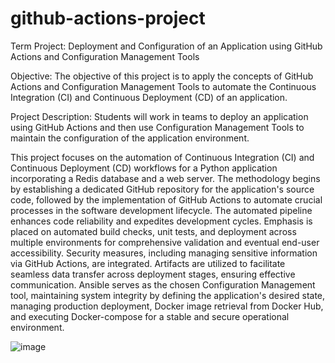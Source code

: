 # github-actions-project

Term Project: Deployment and Configuration of an Application using GitHub Actions and Configuration Management Tools

Objective: The objective of this project is to apply the concepts of GitHub Actions and Configuration Management Tools to automate the Continuous Integration (CI) and Continuous Deployment (CD) of an application.

Project Description: Students will work in teams to deploy an application using GitHub Actions and then use Configuration Management Tools to maintain the configuration of the application environment.


This project focuses on the automation of Continuous Integration (CI) and Continuous Deployment (CD) workflows for a Python application incorporating a Redis database and a web server. The methodology begins by establishing a dedicated GitHub repository for the application's source code, followed by the implementation of GitHub Actions to automate crucial processes in the software development lifecycle. The automated pipeline enhances code reliability and expedites development cycles. Emphasis is placed on automated build checks, unit tests, and deployment across multiple environments for comprehensive validation and eventual end-user accessibility. Security measures, including managing sensitive information via GitHub Actions, are integrated. Artifacts are utilized to facilitate seamless data transfer across deployment stages, ensuring effective communication. Ansible serves as the chosen Configuration Management tool, maintaining system integrity by defining the application's desired state, managing production deployment, Docker image retrieval from Docker Hub, and executing Docker-compose for a stable and secure operational environment.


![image](https://github.com/athuls121/github-actions-project/assets/91245503/3180d17c-fd75-4889-bfb8-dfeca9abd5f2)

